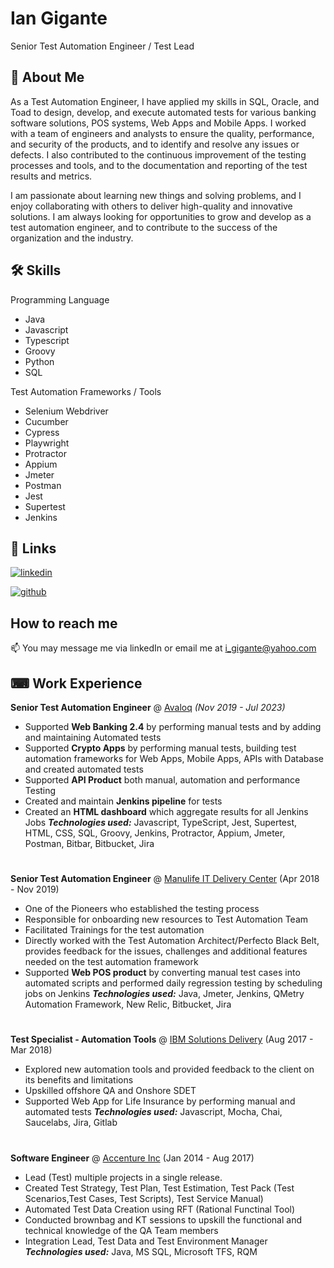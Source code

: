 
# Ian Gigante

Senior Test Automation Engineer / Test Lead


## 🚀 About Me
As a Test Automation Engineer, I have applied my skills in SQL, Oracle, and Toad to design, develop, and execute automated tests for various banking software solutions, POS systems, Web Apps and Mobile Apps. I worked with a team of engineers and analysts to ensure the quality, performance, and security of the products, and to identify and resolve any issues or defects. I also contributed to the continuous improvement of the testing processes and tools, and to the documentation and reporting of the test results and metrics. 

I am passionate about learning new things and solving problems, and I enjoy collaborating with others to deliver high-quality and innovative solutions. I am always looking for opportunities to grow and develop as a test automation engineer, and to contribute to the success of the organization and the industry.


## 🛠 Skills
Programming Language

* Java
* Javascript
* Typescript
* Groovy
* Python
* SQL

Test Automation Frameworks / Tools

* Selenium Webdriver
* Cucumber
* Cypress
* Playwright
* Protractor
* Appium
* Jmeter
* Postman
* Jest
* Supertest
* Jenkins


## 🔗 Links

[![linkedin](https://img.shields.io/badge/linkedin-0A66C2?style=for-the-badge&logo=linkedin&logoColor=white)](https://www.linkedin.com/in/ian-gigante-a663ab11a/)

[![github](
https://github.githubassets.com/favicons/favicon.png)](https://github.com/IanGigante)



## How to reach me

📫 You may message me via linkedIn or email me at i_gigante@yahoo.com



## ⌨ Work Experience

**Senior Test Automation Engineer** @ [Avaloq](https://www.avaloq.com/) _(Nov 2019 - Jul 2023)_ 

  - Supported **Web Banking 2.4** by performing manual tests and by adding and maintaining Automated tests
  - Supported **Crypto Apps** by performing manual tests, building test automation frameworks for Web Apps, Mobile Apps, APIs with Database and created automated tests 
  - Supported **API Product** both manual, automation and performance Testing
  - Created and maintain **Jenkins pipeline** for tests
  - Created an **HTML dashboard** which aggregate results for all Jenkins Jobs
   **_Technologies used:_** Javascript, TypeScript, Jest, Supertest, HTML, CSS, SQL, Groovy, Jenkins, Protractor, Appium, Jmeter, Postman, Bitbar, Bitbucket, Jira
#

**Senior Test Automation Engineer** @ [Manulife IT Delivery Center](https://www.manulife.com.ph/about-us/newsroom/latest-news/manulife-it-delivery-center.html) (Apr 2018 - Nov 2019)
  - One of the Pioneers who established the testing process
  - Responsible for onboarding new resources to Test Automation Team 
  - Facilitated Trainings for the test automation
  - Directly worked with the Test Automation Architect/Perfecto Black Belt, provides feedback for the issues, challenges and additional features needed on the test automation framework
  - Supported **Web POS product** by converting manual test cases into automated scripts and performed daily regression testing by scheduling jobs on Jenkins
   **_Technologies used:_** Java, Jmeter, Jenkins, QMetry Automation Framework, New Relic, Bitbucket, Jira
#

**Test Specialist - Automation Tools** @ [IBM Solutions Delivery](https://www.ibm.com/) (Aug 2017 - Mar 2018)
  - Explored new automation tools and provided feedback to the client on its benefits and limitations
  - Upskilled offshore QA and Onshore SDET
  - Supported Web App for Life Insurance by performing manual and automated tests
**_Technologies used:_** Javascript, Mocha, Chai, Saucelabs, Jira, Gitlab
#

**Software Engineer** @ [Accenture Inc](https://www.ibm.com/) (Jan 2014 - Aug 2017)
  - Lead (Test) multiple projects in a single release.
  - Created Test Strategy, Test Plan, Test Estimation, Test Pack (Test Scenarios,Test Cases, Test Scripts), Test Service Manual)
  - Automated Test Data Creation using RFT (Rational Functinal Tool)
  - Conducted brownbag and KT sessions to upskill the functional and technical knowledge of the QA Team members
  - Integration Lead, Test Data and Test Environment Manager
  **_Technologies used:_** Java, MS SQL, Microsoft TFS, RQM
#